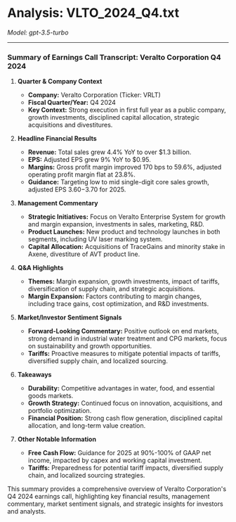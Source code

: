 # Analysis: VLTO_2024_Q4.txt

*Model: gpt-3.5-turbo*

---

### Summary of Earnings Call Transcript: Veralto Corporation Q4 2024

1. **Quarter & Company Context**
   - **Company:** Veralto Corporation (Ticker: VRLT)
   - **Fiscal Quarter/Year:** Q4 2024
   - **Key Context:** Strong execution in first full year as a public company, growth investments, disciplined capital allocation, strategic acquisitions and divestitures.

2. **Headline Financial Results**
   - **Revenue:** Total sales grew 4.4% YoY to over $1.3 billion.
   - **EPS:** Adjusted EPS grew 9% YoY to $0.95.
   - **Margins:** Gross profit margin improved 170 bps to 59.6%, adjusted operating profit margin flat at 23.8%.
   - **Guidance:** Targeting low to mid single-digit core sales growth, adjusted EPS $3.60-$3.70 for 2025.

3. **Management Commentary**
   - **Strategic Initiatives:** Focus on Veralto Enterprise System for growth and margin expansion, investments in sales, marketing, R&D.
   - **Product Launches:** New product and technology launches in both segments, including UV laser marking system.
   - **Capital Allocation:** Acquisitions of TraceGains and minority stake in Axene, divestiture of AVT product line.

4. **Q&A Highlights**
   - **Themes:** Margin expansion, growth investments, impact of tariffs, diversification of supply chain, and strategic acquisitions.
   - **Margin Expansion:** Factors contributing to margin changes, including trace gains, cost optimization, and R&D investments.

5. **Market/Investor Sentiment Signals**
   - **Forward-Looking Commentary:** Positive outlook on end markets, strong demand in industrial water treatment and CPG markets, focus on sustainability and growth opportunities.
   - **Tariffs:** Proactive measures to mitigate potential impacts of tariffs, diversified supply chain, and localized sourcing.

6. **Takeaways**
   - **Durability:** Competitive advantages in water, food, and essential goods markets.
   - **Growth Strategy:** Continued focus on innovation, acquisitions, and portfolio optimization.
   - **Financial Position:** Strong cash flow generation, disciplined capital allocation, and long-term value creation.

7. **Other Notable Information**
   - **Free Cash Flow:** Guidance for 2025 at 90%-100% of GAAP net income, impacted by capex and working capital investment.
   - **Tariffs:** Preparedness for potential tariff impacts, diversified supply chain, and localized sourcing strategies.

This summary provides a comprehensive overview of Veralto Corporation's Q4 2024 earnings call, highlighting key financial results, management commentary, market sentiment signals, and strategic insights for investors and analysts.